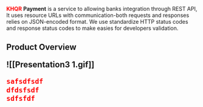 <font color="red" bold><b>KHQR</b></font> **Payment** is a service to allowing banks integration through REST API, It uses resource URLs with communication-both requests and responses relies on JSON-encoded format. We use standardize HTTP status codes and response status codes to make easies for developers validation.

<h2>Product Overview</2h>

![[Presentation3 1.gif]]


```json
safsdfsdf
dfdsfsdf
sdfsfdf


```

